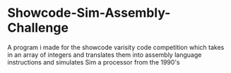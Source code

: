 # Showcode-Sim-Assembly-Challenge
A program i made for the showcode varisity code competition which takes in an array of integers and translates them into assembly language instructions and simulates Sim a processor from the 1990's  
